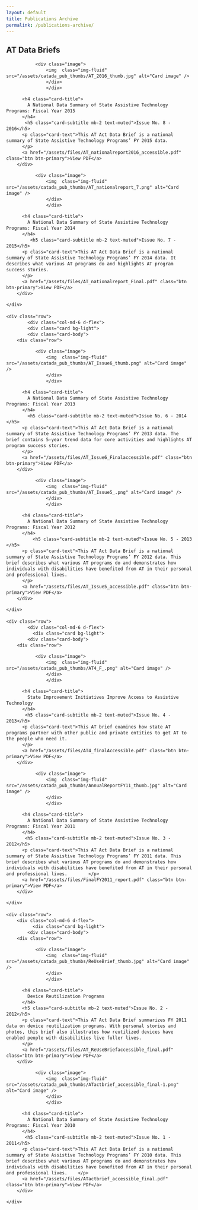 ```yaml
---
layout: default
title: Publications Archive
permalink: /publications-archive/
---
```






<div class="container">
	 	<h2 class="block-heading"><span>AT Data Briefs</span></h2>

<div class="row">
	  	<div class="col-md-6 d-flex">
			<div class="card bg-light">
		  	<div class="card-body">
		<div class="row">

<div class="col-md-3">

			   <div class="image">
				   <img  class="img-fluid" src="/assets/catada_pub_thumbs/AT_2016_thumb.jpg" alt="Card image" />
				   </div>
				   </div>
<div class="col-md-9">
				   <div class="content">


		  <h4 class="card-title">
			A National Data Summary of State Assistive Technology Programs: Fiscal Year 2015
		  </h4>
		   <h5 class="card-subtitle mb-2 text-muted">Issue No. 8 - 2016</h5>
		  <p class="card-text">This AT Act Data Brief is a national summary of State Assistive Technology Programs’ FY 2015 data.
		  </p>
		  <a href="/assets/files/AT_nationalreport2016_accessible.pdf" class="btn btn-primary">View PDF</a>
		</div>
</div>
	  </div>
	  </div>
		</div>
		</div>
	  	<div class="col-md-6 d-flex">
	  		<div class="card bg-light">
		  	<div class="card-body">
		<div class="row">

<div class="col-md-3">

			   <div class="image">
				   <img  class="img-fluid" src="/assets/catada_pub_thumbs/AT_nationalreport_7.png" alt="Card image" />
				   </div>
				   </div>
<div class="col-md-9">
				   <div class="content">


		  <h4 class="card-title">
			A National Data Summary of State Assistive Technology Programs: Fiscal Year 2014
		  </h4>
		     <h5 class="card-subtitle mb-2 text-muted">Issue No. 7 - 2015</h5>
		  <p class="card-text">This AT Act Data Brief is a national summary of State Assistive Technology Programs’ FY 2014 data. It describes what various AT programs do and highlights AT program success stories.
		  </p>
		  <a href="/assets/files/AT_nationalreport_Final.pdf" class="btn btn-primary">View PDF</a>
		</div>
</div>
	  </div>
	  </div>
		</div>
	  	</div>

	</div>

  	<div class="row">
	  		<div class="col-md-6 d-flex">
			<div class="card bg-light">
		  	<div class="card-body">
		<div class="row">

<div class="col-md-3">

			   <div class="image">
				   <img  class="img-fluid" src="/assets/catada_pub_thumbs/AT_Issue6_thumb.png" alt="Card image" />
				   </div>
				   </div>
<div class="col-md-9">
				   <div class="content">


		  <h4 class="card-title">
			A National Data Summary of State Assistive Technology Programs: Fiscal Year 2013
		  </h4>
		    <h5 class="card-subtitle mb-2 text-muted">Issue No. 6 - 2014 </h5>
		  <p class="card-text">This AT Act Data Brief is a national summary of State Assistive Technology Programs’ FY 2013 data. The brief contains 5-year trend data for core activities and highlights AT program success stories.
		  </p>
		  <a href="/assets/files/AT_Issue6_Finalaccessible.pdf" class="btn btn-primary">View PDF</a>
		</div>
</div>
	  </div>
	  </div>
		</div>
			</div>
	  	<div class="col-md-6 d-flex">
			  <div class="card bg-light">
		  	<div class="card-body">
		<div class="row">

<div class="col-md-3">

			   <div class="image">
				   <img  class="img-fluid" src="/assets/catada_pub_thumbs/AT_Issue5_.png" alt="Card image" />
				   </div>
				   </div>
<div class="col-md-9">
				   <div class="content">


		  <h4 class="card-title">
			A National Data Summary of State Assistive Technology Programs: Fiscal Year 2012
		  </h4>
		      <h5 class="card-subtitle mb-2 text-muted">Issue No. 5 - 2013 </h5>
		  <p class="card-text">This AT Act Data Brief is a national summary of State Assistive Technology Programs’ FY 2012 data. This brief describes what various AT programs do and demonstrates how individuals with disabilities have benefited from AT in their personal and professional lives.
		  </p>
		  <a href="/assets/files/AT_Issue5_accessible.pdf" class="btn btn-primary">View PDF</a>
		</div>
</div>
	  </div>
	  </div>
		</div>
		</div>

	</div>

  	<div class="row">
	  		<div class="col-md-6 d-flex">
			  <div class="card bg-light">
		  	<div class="card-body">
		<div class="row">

<div class="col-md-3">

			   <div class="image">
				   <img  class="img-fluid" src="/assets/catada_pub_thumbs/AT4_F_.png" alt="Card image" />
				   </div>
				   </div>
<div class="col-md-9">
				   <div class="content">


		  <h4 class="card-title">
			State Improvement Initiatives Improve Access to Assistive Technology
		  </h4>
		   <h5 class="card-subtitle mb-2 text-muted">Issue No. 4 - 2013</h5>
		  <p class="card-text">This AT brief examines how state AT programs partner with other public and private entities to get AT to the people who need it.
		  </p>
		  <a href="/assets/files/AT4_finalAccessible.pdf" class="btn btn-primary">View PDF</a>
		</div>
</div>
	  </div>
	  </div>
		</div>
		</div>
	  	<div class="col-md-6 d-flex">
			  <div class="card bg-light">
		  	<div class="card-body">
		<div class="row">

<div class="col-md-3">

			   <div class="image">
				   <img  class="img-fluid" src="/assets/catada_pub_thumbs/AnnualReportFY11_thumb.jpg" alt="Card image" />
				   </div>
				   </div>
<div class="col-md-9">
				   <div class="content">


		  <h4 class="card-title">
			A National Data Summary of State Assistive Technology Programs: Fiscal Year 2011
		  </h4>
		   <h5 class="card-subtitle mb-2 text-muted">Issue No. 3 - 2012</h5>
		  <p class="card-text">This AT Act Data Brief is a national summary of State Assistive Technology Programs’ FY 2011 data. This brief describes what various AT programs do and demonstrates how individuals with disabilities have benefited from AT in their personal and professional lives. 		  </p>
		  <a href="/assets/files/FinalFY2011_report.pdf" class="btn btn-primary">View PDF</a>
		</div>
</div>
	  </div>
	  </div>
		</div>
		</div>

	</div>

  	<div class="row">
	  	<div class="col-md-6 d-flex">
			  <div class="card bg-light">
		  	<div class="card-body">
		<div class="row">

<div class="col-md-3">

			   <div class="image">
				   <img  class="img-fluid" src="/assets/catada_pub_thumbs/ReUseBrief_thumb.jpg" alt="Card image" />
				   </div>
				   </div>
<div class="col-md-9">
				   <div class="content">


		  <h4 class="card-title">
			Device Reutilization Programs
		  </h4>
		  <h5 class="card-subtitle mb-2 text-muted">Issue No. 2 - 2012</h5>
		  <p class="card-text">This AT Act Data Brief summarizes FY 2011 data on device reutilization programs. With personal stories and photos, this brief also illustrates how reutilized devices have enabled people with disabilities live fuller lives.
		  </p>
		  <a href="/assets/files/AT_ReUseBriefaccessible_final.pdf" class="btn btn-primary">View PDF</a>
		</div>
</div>
	  </div>
	  </div>
		</div>
		</div>
	  	<div class="col-md-6 d-flex">
			  <div class="card bg-light">
		  	<div class="card-body">
		<div class="row">

<div class="col-md-3">

			   <div class="image">
				   <img  class="img-fluid" src="/assets/catada_pub_thumbs/ATactbrief_accessible_final-1.png" alt="Card image" />
				   </div>
				   </div>
<div class="col-md-9">
				   <div class="content">


		  <h4 class="card-title">
			A National Data Summary of State Assistive Technology Programs: Fiscal Year 2010
		  </h4>
		   <h5 class="card-subtitle mb-2 text-muted">Issue No. 1 - 2011</h5>
		  <p class="card-text">This AT Act Data Brief is a national summary of State Assistive Technology Programs’ FY 2010 data. This brief describes what various AT programs do and demonstrates how individuals with disabilities have benefited from AT in their personal and professional lives. 	  </p>
		  <a href="/assets/files/ATactbrief_accessible_final.pdf" class="btn btn-primary">View PDF</a>
		</div>
</div>
	  </div>
	  </div>
		</div>
		</div>

	</div>
</div>
